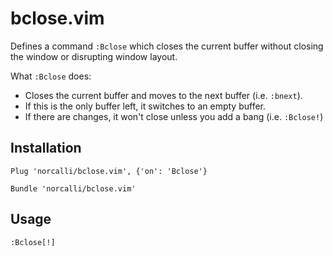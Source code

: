 # bclose.vim

Defines a command `:Bclose` which closes the current buffer without closing the window or disrupting window layout.

What `:Bclose` does:
- Closes the current buffer and moves to the next buffer (i.e. `:bnext`).
- If this is the only buffer left, it switches to an empty buffer.
- If there are changes, it won't close unless you add a bang (i.e. `:Bclose!`)

## Installation

```
Plug 'norcalli/bclose.vim', {'on': 'Bclose'}

Bundle 'norcalli/bclose.vim'
```

## Usage

```
:Bclose[!]
```
